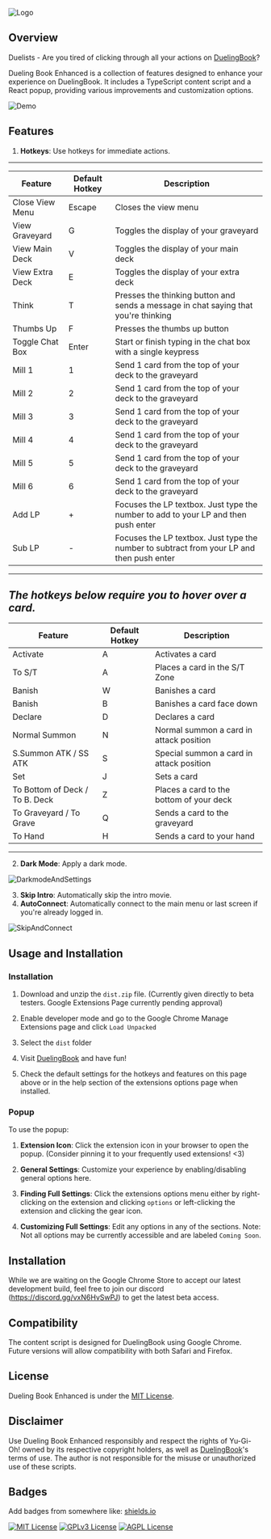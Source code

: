 
![Logo](https://i.imgur.com/Z7pklez.png)

## Overview

Duelists - Are you tired of clicking through all your actions on [DuelingBook](https://www.duelingbook.com/html5)?

Dueling Book Enhanced is a collection of features designed to enhance your experience on DuelingBook. It includes a TypeScript content script and a React popup, providing various improvements and customization options.

![Demo](https://github.com/alexjraymond/DuelingBookEnhanced/blob/main/src/assets/images/demo-medium.gif?raw=true)

## Features

1. **Hotkeys**: Use hotkeys for immediate actions.

---
| Feature | Default Hotkey | Description |
| ------- | -------------- | ----------- |
| Close View Menu | Escape | Closes the view menu | 
| View Graveyard | G | Toggles the display of your graveyard | 
| View Main Deck | V | Toggles the display of your main deck |
| View Extra Deck | E | Toggles the display of your extra deck |
| Think | T | Presses the thinking button and sends a message in chat saying that you're thinking |
| Thumbs Up | F | Presses the thumbs up button | 
| Toggle Chat Box | Enter | Start or finish typing in the chat box with a single keypress |
| Mill 1 | 1 | Send 1 card from the top of your deck to the graveyard | 
| Mill 2 | 2 | Send 1 card from the top of your deck to the graveyard | 
| Mill 3 | 3 | Send 1 card from the top of your deck to the graveyard | 
| Mill 4 | 4 | Send 1 card from the top of your deck to the graveyard | 
| Mill 5 | 5 | Send 1 card from the top of your deck to the graveyard | 
| Mill 6 | 6 | Send 1 card from the top of your deck to the graveyard | 
| Add LP | + | Focuses the LP textbox. Just type the number to add to your LP and then push enter | 
| Sub LP | - | Focuses the LP textbox. Just type the number to subtract from your LP and then push enter | 

---

   ***The hotkeys below require you to hover over a card.***
---
| **Feature** | **Default Hotkey** | **Description** |
| ------- | -------------- | ----------- |
| Activate | A | Activates a card |
| To S/T | A | Places a card in the S/T Zone |
| Banish | W | Banishes a card |
| Banish | B | Banishes a card face down|
| Declare | D | Declares a card |
| Normal Summon | N | Normal summon a card in attack position |
| S.Summon ATK / SS ATK | S | Special summon a card in attack position |
| Set | J | Sets a card | 
| To Bottom of Deck / To B. Deck | Z | Places a card to the bottom of your deck |
| To Graveyard / To Grave | Q | Sends a card to the graveyard | 
| To Hand | H | Sends a card to your hand | 

---

2. **Dark Mode**: Apply a dark mode.

![DarkmodeAndSettings](https://github.com/alexjraymond/DuelingBookEnhanced/blob/main/src/assets/images/nightmode-and-settings.gif?raw=true)

3. **Skip Intro**: Automatically skip the intro movie.
4. **AutoConnect**: Automatically connect to the main menu or last screen if you're already logged in.

![SkipAndConnect](https://github.com/alexjraymond/DuelingBookEnhanced/blob/main/src/assets/images/skip-and-connect.gif?raw=true)

## Usage and Installation

###  Installation

1. Download and unzip the `dist.zip` file. (Currently given directly to beta testers. Google Extensions Page currently pending approval)

2. Enable developer mode and go to the Google Chrome Manage Extensions page and click `Load Unpacked`

3. Select the `dist` folder

4. Visit [DuelingBook](https://www.duelingbook.com/html5) and have fun!

5. Check the default settings for the hotkeys and features on this page above or in the help section of the extensions options page when installed.

### Popup

To use the popup:

1. **Extension Icon**: Click the extension icon in your browser to open the popup. (Consider pinning it to your frequently used extensions! <3)

2. **General Settings**: Customize your experience by enabling/disabling general options here.

3. **Finding Full Settings**: Click the extensions options menu either by right-clicking on the extension and clicking `options` or left-clicking the extension and clicking the gear icon.

4. **Customizing Full Settings**:  Edit any options in any of the sections. Note: Not all options may be currently accessible and are labeled `Coming Soon`.

## Installation

While we are waiting on the Google Chrome Store to accept our latest development build, feel free to join our discord (https://discord.gg/vxN6HvSwPJ) to get the latest beta access.


## Compatibility

The content script is designed for DuelingBook using Google Chrome. Future versions will allow compatibility with both Safari and Firefox.

## License

Dueling Book Enhanced is under the [MIT License](LICENSE.md).

## Disclaimer

Use Dueling Book Enhanced responsibly and respect the rights of Yu-Gi-Oh! owned by its respective copyright holders, as well as [DuelingBook](https://www.duelingbook.com/html5)'s terms of use. The author is not responsible for the misuse or unauthorized use of these scripts.

## Badges

Add badges from somewhere like: [shields.io](https://shields.io/)

[![MIT License](https://img.shields.io/badge/License-MIT-green.svg)](https://choosealicense.com/licenses/mit/)
[![GPLv3 License](https://img.shields.io/badge/License-GPL%20v3-yellow.svg)](https://opensource.org/licenses/)
[![AGPL License](https://img.shields.io/badge/license-AGPL-blue.svg)](http://www.gnu.org/licenses/agpl-3.0)

